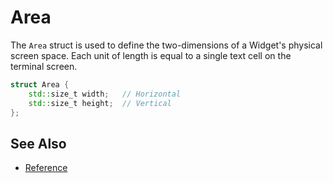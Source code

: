 # Area

The `Area` struct is used to define the two-dimensions of a Widget's physical
screen space. Each unit of length is equal to a single text cell on the terminal
screen.

```cpp
struct Area {
    std::size_t width;   // Horizontal
    std::size_t height;  // Vertical
};
```

## See Also

- [Reference](https://a-n-t-h-o-n-y.github.io/CPPurses/structcppurses_1_1Area.html)
